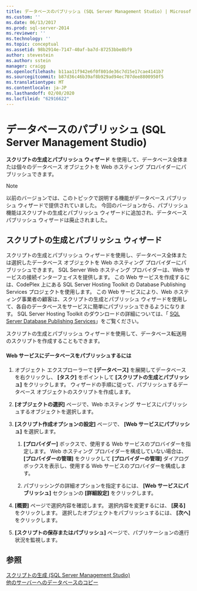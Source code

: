 ```yaml
---
title: データベースのパブリッシュ (SQL Server Management Studio) | Microsoft Docs
ms.custom: ''
ms.date: 06/13/2017
ms.prod: sql-server-2014
ms.reviewer: ''
ms.technology: ''
ms.topic: conceptual
ms.assetid: 98b2914e-7147-40af-ba7d-87253bbe8bf9
author: stevestein
ms.author: sstein
manager: craigg
ms.openlocfilehash: b11aa11f942e6f0f801de36c7d15e17cae4141b7
ms.sourcegitcommit: b87d36c46b39af8b929ad94ec707dee8800950f5
ms.translationtype: MT
ms.contentlocale: ja-JP
ms.lasthandoff: 02/08/2020
ms.locfileid: "62916622"
---
```

# <a name="publish-a-database-sql-server-management-studio"></a>データベースのパブリッシュ (SQL Server Management Studio)
  **スクリプトの生成とパブリッシュ ウィザード** を使用して、データベース全体または個々のデータベース オブジェクトを Web ホスティング プロバイダーにパブリッシュできます。  
  
> [!NOTE]  
>  以前のバージョンでは、このトピックで説明する機能がデータベース パブリッシュ ウィザードで提供されていました。 今回のバージョンから、パブリッシュ機能はスクリプトの生成とパブリッシュ ウィザードに追加され、データベース パブリッシュ ウィザードは廃止されました。  
  
## <a name="generate-and-publish-scripts-wizard"></a>スクリプトの生成とパブリッシュ ウィザード  
 スクリプトの生成とパブリッシュ ウィザードを使用し、データベース全体または選択したデータベース オブジェクトを Web ホスティング プロバイダーにパブリッシュできます。 SQL Server Web ホスティング プロバイダーは、Web サービスの接続インターフェイスを提供します。 この Web サービスを作成するには、CodePlex 上にある SQL Server Hosting Toolkit の Database Publishing Services プロジェクトを使用します。 この Web サービスにより、Web ホスティング事業者の顧客は、スクリプトの生成とパブリッシュ ウィザードを使用して、各自のデータベースをサービスに簡単にパブリッシュできるようになります。 SQL Server Hosting Toolkit のダウンロードの詳細については、「 [SQL Server Database Publishing Services](https://go.microsoft.com/fwlink/?LinkId=142025)」をご覧ください。  
  
 スクリプトの生成とパブリッシュ ウィザードを使用して、データベース転送用のスクリプトを作成することもできます。  
  
#### <a name="to-publish-a-database-to-a-web-service"></a>Web サービスにデータベースをパブリッシュするには  
  
1.  オブジェクト エクスプローラーで **[データベース]** を展開してデータベースを右クリックし、 **[タスク]** をポイントして **[スクリプトの生成とパブリッシュ]** をクリックします。 ウィザードの手順に従って、パブリッシュするデータベース オブジェクトのスクリプトを作成します。  
  
2.  **[オブジェクトの選択]** ページで、Web ホスティング サービスにパブリッシュするオブジェクトを選択します。  
  
3.  **[スクリプト作成オプションの設定]** ページで、 **[Web サービスにパブリッシュ]** を選択します。  
  
    1.  **[プロバイダー]** ボックスで、使用する Web サービスのプロバイダーを指定します。 Web ホスティング プロバイダーを構成していない場合は、 **[プロバイダーの管理]** をクリックして **[プロバイダーの管理]** ダイアログ ボックスを表示し、使用する Web サービスのプロバイダーを構成します。  
  
    2.  パブリッシングの詳細オプションを指定するには、 **[Web サービスにパブリッシュ]** セクションの **[詳細設定]** をクリックします。  
  
4.  **[概要]** ページで選択内容を確認します。 選択内容を変更するには、 **[戻る]** をクリックします。 選択したオブジェクトをパブリッシュするには、 **[次へ]** をクリックします。  
  
5.  **[スクリプトの保存またはパブリッシュ]** ページで、パブリケーションの進行状況を監視します。  
  
## <a name="see-also"></a>参照  
 [スクリプトの生成 &#40;SQL Server Management Studio&#41;](../scripting/generate-scripts-sql-server-management-studio.md)   
 [他のサーバーへのデータベースのコピー](copy-databases-to-other-servers.md)  
  
  
